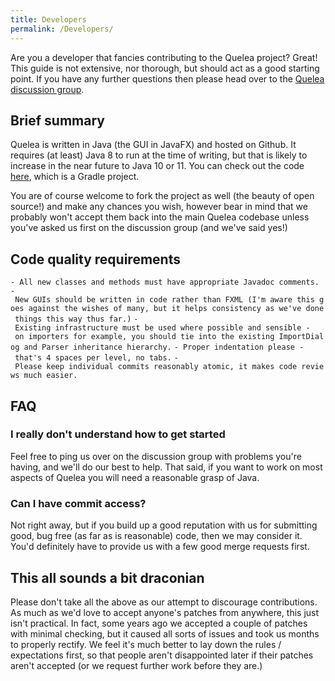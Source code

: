 ```yaml
---
title: Developers
permalink: /Developers/
---
```


Are you a developer that fancies contributing to the Quelea project? Great! This guide is not extensive, nor thorough, but should act as a good starting point. If you have any further questions then please head over to the [Quelea discussion group](https://groups.google.com/forum/#!forum/quelea-discuss).

Brief summary
-------------

Quelea is written in Java (the GUI in JavaFX) and hosted on Github. It requires (at least) Java 8 to run at the time of writing, but that is likely to increase in the near future to Java 10 or 11. You can check out the code [here](https://github.com/quelea-projection/Quelea), which is a Gradle project.

You are of course welcome to fork the project as well (the beauty of open source!) and make any chances you wish, however bear in mind that we probably won't accept them back into the main Quelea codebase unless you've asked us first on the discussion group (and we've said yes!)

Code quality requirements
-------------------------

`- All new classes and methods must have appropriate Javadoc comments.`
`- New GUIs should be written in code rather than FXML (I'm aware this goes against the wishes of many, but it helps consistency as we've done things this way thus far.)`
`- Existing infrastructure must be used where possible and sensible - on importers for example, you should tie into the existing ImportDialog and Parser inheritance hierarchy.`
`- Proper indentation please - that's 4 spaces per level, no tabs.`
`- Please keep individual commits reasonably atomic, it makes code reviews much easier.`

FAQ
---

### I really don't understand how to get started

Feel free to ping us over on the discussion group with problems you're having, and we'll do our best to help. That said, if you want to work on most aspects of Quelea you will need a reasonable grasp of Java.

### Can I have commit access?

Not right away, but if you build up a good reputation with us for submitting good, bug free (as far as is reasonable) code, then we may consider it. You'd definitely have to provide us with a few good merge requests first.

This all sounds a bit draconian
-------------------------------

Please don't take all the above as our attempt to discourage contributions. As much as we'd love to accept anyone's patches from anywhere, this just isn't practical. In fact, some years ago we accepted a couple of patches with minimal checking, but it caused all sorts of issues and took us months to properly rectify. We feel it's much better to lay down the rules / expectations first, so that people aren't disappointed later if their patches aren't accepted (or we request further work before they are.)
